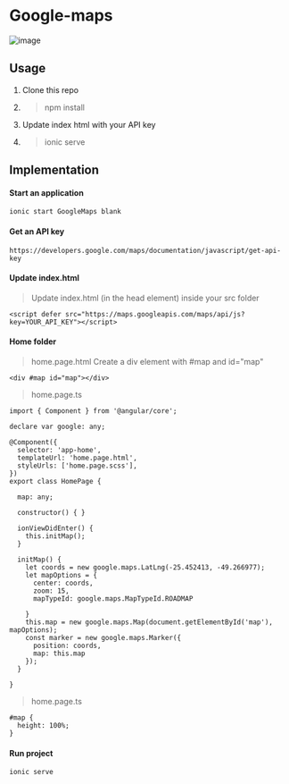 # Google-maps

![image](https://user-images.githubusercontent.com/59800105/93032634-08bd8c80-f609-11ea-92d4-219d30334910.png)

## Usage
1. Clone this repo

2.  > npm install

3. Update index html with your API key

4.  >  ionic serve

## Implementation

#### Start an application
```
ionic start GoogleMaps blank
```

#### Get an API key
```
https://developers.google.com/maps/documentation/javascript/get-api-key
```

#### Update index.html
> Update index.html (in the head element) inside your src folder

```
<script defer src="https://maps.googleapis.com/maps/api/js?key=YOUR_API_KEY"></script>
```

#### Home folder
> home.page.html
Create a div element with #map and id="map"
```
<div #map id="map"></div>
```

> home.page.ts

```
import { Component } from '@angular/core';

declare var google: any;

@Component({
  selector: 'app-home',
  templateUrl: 'home.page.html',
  styleUrls: ['home.page.scss'],
})
export class HomePage {

  map: any;

  constructor() { }

  ionViewDidEnter() {
    this.initMap();
  }

  initMap() {
    let coords = new google.maps.LatLng(-25.452413, -49.266977);
    let mapOptions = {
      center: coords,
      zoom: 15,
      mapTypeId: google.maps.MapTypeId.ROADMAP
      
    }
    this.map = new google.maps.Map(document.getElementById('map'), mapOptions);
    const marker = new google.maps.Marker({
      position: coords,
      map: this.map
    });
  }

}
```

> home.page.ts
```
#map {
  height: 100%;
}
```

#### Run project
```
ionic serve
```
